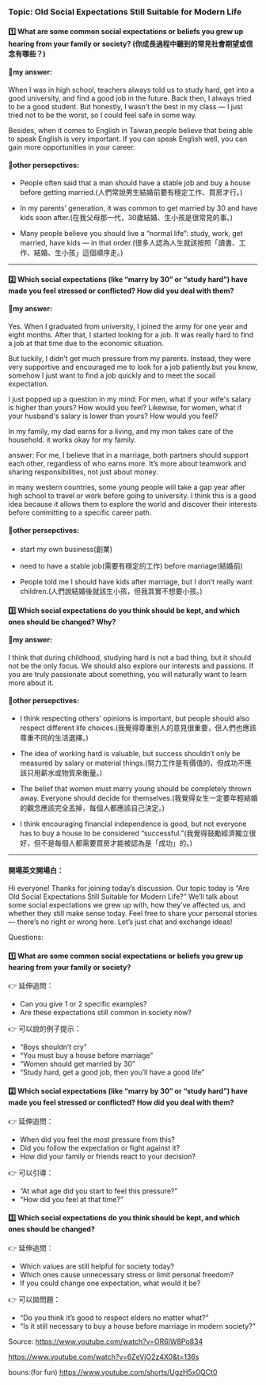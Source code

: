 

### Topic: Old Social Expectations Still Suitable for Modern Life


#### 1️⃣ What are some common social expectations or beliefs you grew up hearing from your family or society? (你成長過程中聽到的常見社會期望或信念有哪些？)

#### 🌸my answer:
When I was in high school, teachers always told us to study hard, get into a good university, and find a good job in the future. Back then, I always tried to be a good student. But honestly, I wasn’t the best in my class — I just tried not to be the worst, so I could feel safe in some way.

Besides, when it comes to English in Taiwan,people believe that being able to speak English is very important. If you can speak English well, you can gain more opportunities in your career.




#### 🌸other persepctives:
  - People often said that a man should have a stable job and buy a house before getting married.(人們常說男生結婚前要有穩定工作、買房才行。)

  - In my parents’ generation, it was common to get married by 30 and have kids soon after.(在我父母那一代，30歲結婚、生小孩是很常見的事。)

  - Many people believe you should live a “normal life”: study, work, get married, have kids — in that order.(很多人認為人生就該按照「讀書、工作、結婚、生小孩」這個順序走。)

---

#### 2️⃣ Which social expectations (like “marry by 30” or “study hard”) have made you feel stressed or conflicted? How did you deal with them?


#### 🌸my answer:
Yes. When I graduated from university, I joined the army for one year and eight months. After that, I started looking for a job. It was really hard to find a job at that time due to the economic situation.

But luckily, I didn’t get much pressure from my parents. Instead, they were very supportive and encouraged me to look for a job patiently.but you know, somehow I just want to find a job quickly and to meet the socail expectation.


I just popped up a question in my mind: For men, what if your wife's salary is higher than yours? How would you feel? Likewise, for women, what if your husband's salary is lower than yours? How would you feel?

In my family, my dad earns for a living, and my mon takes care of the household. it works okay for my family.


answer: For me, I believe that in a marriage, both partners should support each other, regardless of who earns more. It’s more about teamwork and sharing responsibilities, not just about money.


in many western countries, some young people will take a gap year after high school to travel or work before going to university. I think this is a good idea because it allows them to explore the world and discover their interests before committing to a specific career path.


#### 🌸other persepctives:
   - start my own business(創業) 

   - need to have a stable job(需要有穩定的工作) before marriage(結婚前)

   - People told me I should have kids after marriage, but I don’t really want children.(人們說結婚後就該生小孩，但我其實不想要小孩。)


 

#### 3️⃣ Which social expectations do you think should be kept, and which ones should be changed? Why?


#### 🌸my answer:

I think that during childhood, studying hard is not a bad thing, but it should not be the only focus. We should also explore our interests and passions. If you are truly passionate about something, you will naturally want to learn more about it.



#### 🌸other persepctives:
   - I think respecting others’ opinions is important, but people should also respect different life choices.(我覺得尊重別人的意見很重要，但人們也應該尊重不同的生活選擇。)

   - The idea of working hard is valuable, but success shouldn’t only be measured by salary or material things.(努力工作是有價值的，但成功不應該只用薪水或物質來衡量。) 

   - The belief that women must marry young should be completely thrown away. Everyone should decide for themselves.(我覺得女生一定要年輕結婚的觀念應該完全丟掉，每個人都應該自己決定。)

   - I think encouraging financial independence is good, but not everyone has to buy a house to be considered “successful.”(我覺得鼓勵經濟獨立很好，但不是每個人都需要買房才能被認為是「成功」的。)

-------------------------------------------------------------------------------------------

#### 開場英文開場白：
Hi everyone! Thanks for joining today’s discussion.
Our topic today is “Are Old Social Expectations Still Suitable for Modern Life?”
We’ll talk about some social expectations we grew up with, how they’ve affected us, and whether they still make sense today.
Feel free to share your personal stories — there’s no right or wrong here. Let’s just chat and exchange ideas!

Questions:
#### 1️⃣ What are some common social expectations or beliefs you grew up hearing from your family or society?

👉 延伸追問：
- Can you give 1 or 2 specific examples?
- Are these expectations still common in society now?

👉 可以說的例子提示：
- “Boys shouldn’t cry”
- “You must buy a house before marriage”
- “Women should get married by 30”
- “Study hard, get a good job, then you’ll have a good life”

#### 2️⃣ Which social expectations (like “marry by 30” or “study hard”) have made you feel stressed or conflicted? How did you deal with them?

👉 延伸追問：
- When did you feel the most pressure from this?
- Did you follow the expectation or fight against it?
- How did your family or friends react to your decision?

👉 可以引導：
- “At what age did you start to feel this pressure?”
- “How did you feel at that time?”

#### 3️⃣ Which social expectations do you think should be kept, and which ones should be changed?

👉 延伸追問：
- Which values are still helpful for society today?
- Which ones cause unnecessary stress or limit personal freedom?
- If you could change one expectation, what would it be?

👉 可以拋問題：
- “Do you think it’s good to respect elders no matter what?”
- “Is it still necessary to buy a house before marriage in modern society?”


Source:
https://www.youtube.com/watch?v=OR6lW8Po834

https://www.youtube.com/watch?v=6ZeVjO2z4X0&t=136s



bouns:(for fun)
https://www.youtube.com/shorts/UgzH5x0QCt0





